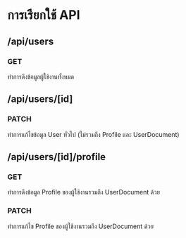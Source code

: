 # การเรียกใช้ API


## /api/users

### GET
ทำการดึงข้อมูลผู้ใช้งานทั้งหมด

## /api/users/[id]

### PATCH
ทำการแก้ไขข้อมูล User ทั่วไป (ไม่รวมถึง Profile และ UserDocument)

## /api/users/[id]/profile

### GET
ทำการดึงข้อมูล Profile ของผู้ใช้งานรวมถึง UserDocument ด้วย

### PATCH
ทำการแก้ไข​ Profile ของผู้ใช้งานรวมถึง UserDocument ด้วย